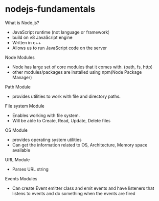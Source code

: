 # nodejs-fundamentals

What is Node.js?
- JavaScript runtime (not language or framework)
- build on v8 JavaScript engine 
- Written in c++
- Allows us to run JavaScript code on the server

Node Modules
- Node has large set of core modules that it comes with. (path, fs, http)
- other modules/packages are installed using npm(Node Package Manager)

Path Module
-  provides utilities to work with file and directory paths.

File system Module
- Enables working with file system. 
- Will be able to Create, Read, Update, Delete files

OS Module
- provides operating system utilities
- Can get the information related to OS, Architecture, Memory space available 

URL Module
- Parses URL string

Events Modules
- Can create Event emitter class and emit events and have listeners that listens to events and do something when the events are fired